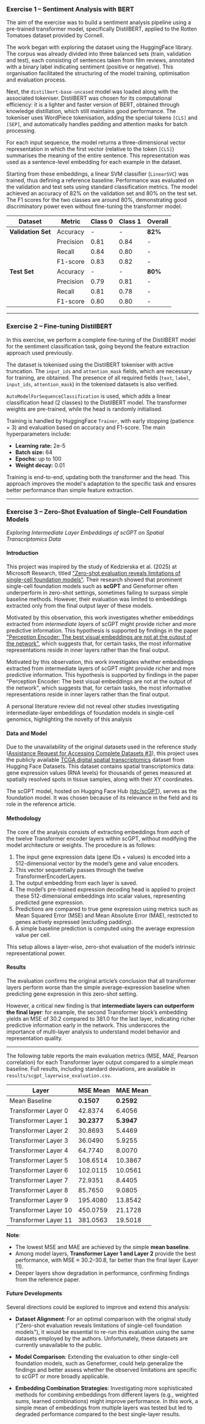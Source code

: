 
### **Exercise 1 – Sentiment Analysis with BERT**

The aim of the exercise was to build a sentiment analysis pipeline using a pre-trained transformer model, specifically DistilBERT, applied to the Rotten Tomatoes dataset provided by Cornell.

The work began with exploring the dataset using the HuggingFace library. The corpus was already divided into three balanced sets (train, validation and test), each consisting of sentences taken from film reviews, annotated with a binary label indicating sentiment (positive or negative). This organisation facilitated the structuring of the model training, optimisation and evaluation process.

Next, the `distilbert-base-uncased` model was loaded along with the associated tokeniser. DistilBERT was chosen for its computational efficiency: it is a lighter and faster version of BERT, obtained through knowledge distillation, which still maintains good performance. The tokeniser uses WordPiece tokenisation, adding the special tokens `[CLS]` and `[SEP]`, and automatically handles padding and attention masks for batch processing.

For each input sequence, the model returns a three-dimensional vector representation in which the first vector (relative to the token `[CLS]`) summarises the meaning of the entire sentence. This representation was used as a sentence-level embedding for each example in the dataset.

Starting from these embeddings, a linear SVM classifier (`LinearSVC`) was trained, thus defining a reference baseline. Performance was evaluated on the validation and test sets using standard classification metrics. The model achieved an accuracy of 82% on the validation set and 80% on the test set. The F1 scores for the two classes are around 80%, demonstrating good discriminatory power even without fine-tuning the transformer model.

| Dataset            | Metric    | Class 0 | Class 1 | Overall |
| ------------------ | --------- | ------- | ------- | ------- |
| **Validation Set** | Accuracy  | -       | -       | **82%** |
|                    | Precision | 0.81    | 0.84    | -       |
|                    | Recall    | 0.84    | 0.80    | -       |
|                    | F1-score  | 0.83    | 0.82    | -       |
| **Test Set**       | Accuracy  | -       | -       | **80%** |
|                    | Precision | 0.79    | 0.81    | -       |
|                    | Recall    | 0.81    | 0.78    | -       |
|                    | F1-score  | 0.80    | 0.80    | -       |

---

### **Exercise 2 – Fine-tuning DistilBERT**

In this exercise, we perform a complete fine-tuning of the DistilBERT model for the sentiment classification task, going beyond the feature extraction approach used previously.

The dataset is tokenised using the DistilBERT tokeniser with active truncation. The `input_ids` and `attention_mask` fields, which are necessary for training, are obtained. The presence of all required fields (`text`, `label`, `input_ids`, `attention_mask`) in the tokenised datasets is also verified.

`AutoModelForSequenceClassification` is used, which adds a linear classification head (2 classes) to the DistilBERT model. The transformer weights are pre-trained, while the head is randomly initialised.

Training is handled by HuggingFace `Trainer`, with early stopping (patience = 3) and evaluation based on accuracy and F1-score. The main hyperparameters include:

* **Learning rate:** 2e-5
* **Batch size:** 64
* **Epochs:** up to 100
* **Weight decay:** 0.01

Training is end-to-end, updating both the transformer and the head. This approach improves the model's adaptation to the specific task and ensures better performance than simple feature extraction.

---

### **Exercise 3 – Zero-Shot Evaluation of Single-Cell Foundation Models**

*Exploring Intermediate Layer Embeddings of scGPT on Spatial Transcriptomics Data*

#### Introduction



This project was inspired by the study of Kedzierska et al. (2025) at Microsoft Research, titled ["Zero-shot evaluation reveals limitations of single-cell foundation models"](https://genomebiology.biomedcentral.com/articles/10.1186/s13059-025-03574-x?utm_source=bmc_etoc&utm_medium=email&utm_campaign=CONR_13059_AWA1_GL_DTEC_054CI_TOC-250419#Sec3). Their research showed that prominent single-cell foundation models such as **scGPT** and Geneformer often underperform in zero-shot settings, sometimes failing to surpass simple baseline methods. However, their evaluation was limited to embeddings extracted only from the final output layer of these models.

Motivated by this observation, this work investigates whether embeddings extracted from *intermediate layers* of scGPT might provide richer and more predictive information. This hypothesis is supported by findings in the paper ["Perception Encoder: The best visual embeddings are not at the output of the network"](https://arxiv.org/abs/2504.13181), which suggests that, for certain tasks, the most informative representations reside in inner layers rather than the final output.

Motivated by this observation, this work investigates whether embeddings extracted from intermediate layers of scGPT might provide richer and more predictive information. This hypothesis is supported by findings in the paper "Perception Encoder: The best visual embeddings are not at the output of the network", which suggests that, for certain tasks, the most informative representations reside in inner layers rather than the final output.

A personal literature review did not reveal other studies investigating intermediate-layer embeddings of foundation models in single-cell genomics, highlighting the novelty of this analysis



#### Data and Model

Due to the unavailability of the original datasets used in the reference study ([Assistance Request for Accessing Complete Datasets #3](https://github.com/microsoft/zero-shot-scfoundation/issues/3)), this project uses the publicly available [TCGA digital spatial transcriptomics](https://huggingface.co/datasets/nonchev/TCGA_digitalspatial_transcriptomics) dataset from Hugging Face Datasets. This dataset contains spatial transcriptomics data: gene expression values (RNA levels) for thousands of genes measured at spatially resolved spots in tissue samples, along with their XY coordinates.

The scGPT model, hosted on Hugging Face Hub ([tdc/scGPT](https://huggingface.co/tdc/scGPT)), serves as the foundation model. It was chosen because of its relevance in the field and its role in the reference article.

#### Methodology

The core of the analysis consists of extracting embeddings from *each* of the twelve Transformer encoder layers within scGPT, without modifying the model architecture or weights. The procedure is as follows:

1. The input gene expression data (gene IDs + values) is encoded into a 512-dimensional vector by the model’s gene and value encoders.
2. This vector sequentially passes through the twelve TransformerEncoderLayers.
3. The output embedding from each layer is saved.
4. The model’s pre-trained expression decoding head is applied to project these 512-dimensional embeddings into scalar values, representing predicted gene expression.
5. Predictions are compared to true gene expression using metrics such as Mean Squared Error (MSE) and Mean Absolute Error (MAE), restricted to genes actively expressed (excluding padding).
6. A simple baseline prediction is computed using the average expression value per cell.

This setup allows a layer-wise, zero-shot evaluation of the model’s intrinsic representational power.

#### Results 

The evaluation confirms the original article’s conclusion that all transformer layers perform worse than the simple average-expression baseline when predicting gene expression in this zero-shot setting.

However, a critical new finding is that **intermediate layers can outperform the final layer**: for example, the second Transformer block’s embedding yields an MSE of 30.2 compared to 381.0 for the last layer, indicating richer predictive information early in the network. This underscores the importance of multi-layer analysis to understand model behavior and representation quality.

---

The following table reports the main evaluation metrics (MSE, MAE, Pearson correlation) for each Transformer layer output compared to a simple mean baseline. Full results, including standard deviations, are available in `results/scgpt_layerwise_evaluation.csv`.

| Layer                | MSE Mean    | MAE Mean   |
| -------------------- | ----------- | ---------- |
| Mean Baseline        | **0.1507**  | **0.2592** |
| Transformer Layer 0  | 42.8374     | 6.4056     |
| Transformer Layer 1  | **30.2377** | **5.3947** |
| Transformer Layer 2  | 30.8693     | 5.4469     |
| Transformer Layer 3  | 36.0490     | 5.9255     |
| Transformer Layer 4  | 64.7740     | 8.0070     |
| Transformer Layer 5  | 108.6514    | 10.3867    |
| Transformer Layer 6  | 102.0115    | 10.0561    |
| Transformer Layer 7  | 72.9351     | 8.4405     |
| Transformer Layer 8  | 85.7650     | 9.0805     |
| Transformer Layer 9  | 195.4080    | 13.8542    |
| Transformer Layer 10 | 450.0759    | 21.1728    |
| Transformer Layer 11 | 381.0563    | 19.5018    |

**Note**:

* The lowest MSE and MAE are achieved by the simple **mean baseline**.
* Among model layers, **Transformer Layer 1 and Layer 2** provide the best performance, with MSE ≈ 30.2–30.8, far better than the final layer (Layer 11).
* Deeper layers show degradation in performance, confirming findings from the reference paper.

#### Future Developments

Several directions could be explored to improve and extend this analysis:

* **Dataset Alignment**: For an optimal comparison with the original study ("Zero-shot evaluation reveals limitations of single-cell foundation models"), it would be essential to re-run this evaluation using the same datasets employed by the authors. Unfortunately, these datasets are currently unavailable to the public.

* **Model Comparison**: Extending the evaluation to other single-cell foundation models, such as Geneformer, could help generalize the findings and better assess whether the observed limitations are specific to scGPT or more broadly applicable.

* **Embedding Combination Strategies**: Investigating more sophisticated methods for combining embeddings from different layers (e.g., weighted sums, learned combinations) might improve performance. In this work, a simple mean of embeddings from multiple layers was tested but led to degraded performance compared to the best single-layer results.

